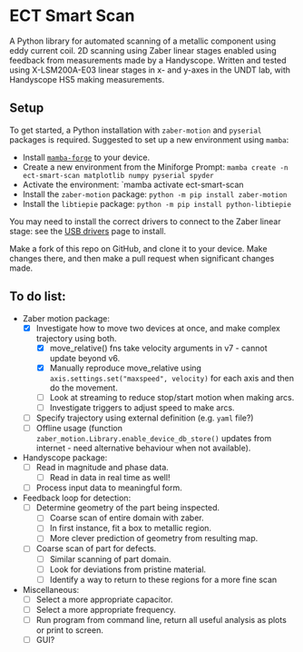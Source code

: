 # ECT Smart Scan

A Python library for automated scanning of a metallic component using eddy current coil. 2D scanning using Zaber linear stages enabled using feedback from measurements made by a Handyscope.
Written and tested using X-LSM200A-E03 linear stages in x- and y-axes in the UNDT lab, with Handyscope HS5 making measurements.

## Setup

To get started, a Python installation with `zaber-motion` and `pyserial` packages is required. Suggested to set up a new environment using `mamba`:
- Install [`mamba-forge`](https://github.com/conda-forge/miniforge#mambaforge) to your device.
- Create a new environment from the Miniforge Prompt: `mamba create -n ect-smart-scan matplotlib numpy pyserial spyder` 
- Activate the environment: `mamba activate ect-smart-scan
- Install the `zaber-motion` package: `python -m pip install zaber-motion`
- Install the `libtiepie` package: `python -m pip install python-libtiepie`

You may need to install the correct drivers to connect to the Zaber linear stage: see the [USB drivers](https://www.zaber.com/software) page to install.

Make a fork of this repo on GitHub, and clone it to your device. Make changes there, and then make a pull request when significant changes made.

## To do list:

- Zaber motion package:
	- [x] Investigate how to move two devices at once, and make complex trajectory using both.
		- [x] move_relative() fns take velocity arguments in v7 - cannot update beyond v6.
		- [x] Manually reproduce move_relative using `axis.settings.set("maxspeed", velocity)` for each axis and then do the movement.
		- [ ] Look at streaming to reduce stop/start motion when making arcs.
		- [ ] Investigate triggers to adjust speed to make arcs.
	- [ ] Specify trajectory using external definition (e.g. `yaml` file?)
	- [ ] Offline usage (function `zaber_motion.Library.enable_device_db_store()` updates from internet - need alternative behaviour when not available).
- Handyscope package:
	- [ ] Read in magnitude and phase data.
		- [ ] Read in data in real time as well!
	- [ ] Process input data to meaningful form.
- Feedback loop for detection:
	- [ ] Determine geometry of the part being inspected.
		- [ ] Coarse scan of entire domain with zaber.
		- [ ] In first instance, fit a box to metallic region.
		- [ ] More clever prediction of geometry from resulting map.
	- [ ] Coarse scan of part for defects.
		- [ ] Similar scanning of part domain.
		- [ ] Look for deviations from pristine material.
		- [ ] Identify a way to return to these regions for a more fine scan
- Miscellaneous:
	- [ ] Select a more appropriate capacitor.
	- [ ] Select a more appropriate frequency.
	- [ ] Run program from command line, return all useful analysis as plots or print to screen.
	- [ ] GUI?
